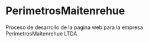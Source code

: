 # PerimetrosMaitenrehue
Proceso de desarrollo de la pagina web para la empresa PerimetrosMaitenrehue LTDA
